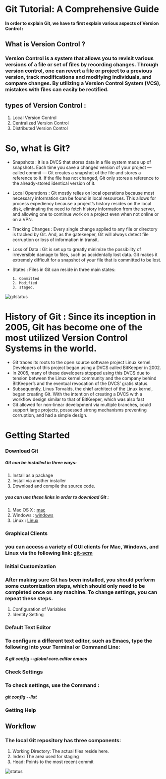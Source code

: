  # Git Tutorial: A Comprehensive Guide
 #### In order to explain Git, we have to first explain various aspects of Version Control :
 ## What is Version Control ?
 ### Version Control is a system that allows you to revisit various versions of a file or set of files by recording changes. Through version control, one can revert a file or project to a previous version, track modifications and modifying individuals, and compare changes. By utilizing a Version Control System (VCS), mistakes with files can easily be rectified.
 ## types of Version Control :
 1. Local Version Control
 2. Centralized Version Control
 3. Distributed Version Control

 # So, what is Git?
 - Snapshots : it is a DVCS that stores data in a file system made up of snapshots. Each time you save a changed version of your project — called commit — Git creates a snapshot of the file and stores a reference to it. If the file has not changed, Git only stores a reference to the already-stored identical version of it.
 - Local Operations : Git mostly relies on local operations because most necessary information can be found in local resources. This allows for process expediency because a project’s history resides on the local disk, eliminating the need to fetch history information from the server, and allowing one to continue work on a project even when not online or on a VPN.    
 - Tracking Changes : Every single change applied to any file or directory is tracked by Git. And, as the gatekeeper, Git will always detect file corruption or loss of information in transit.
 - Loss of Data : Git is set up to greatly minimize the possibility of irreversible damage to files, such as accidentally lost data. Git makes it extremely difficult for a snapshot of your file that is committed to be lost.
 - States : Files in Git can reside in three main states:
 
       1. Committed 
       2. Modified
       3. staged.
![gitstatus](https://coderz.ca/progit/images/areas.png) 

# History of Git : Since its inception in 2005, Git has become one of the most utilized Version Control Systems in the world.
- Git traces its roots to the open source software project Linux kernel. Developers of this project began using a DVCS called BitKeeper in 2002.
-  In 2005, many of these developers stopped using this DVCS due to tension between the Linux kernel community and the company behind BitKeeper’s and the eventual revocation of the DVCS’ gratis status.
-  Subsequently, Linus Torvalds, the chief architect of the Linux kernel, began creating Git. With the intention of creating a DVCS with a workflow design similar to that of BitKeeper, which was also fast
-  Git allowed for non-linear development via multiple branches, could support large projects, possessed strong mechanisms preventing corruption, and had a simple design.

# Getting Started

### Download Git
##### Git can be installed in three ways:
1. Install as a package
2. Install via another installer
3. Download and compile the source code.

##### you can use these links in order to download Git :

1. Mac OS X :
[mac](http://git-scm.com/download/mac)
2. Windows :
[windows](http://git-scm.com/download/win)
3. Linux :
[Linux](http://git-scm.com/download/linux)

### Graphical Clients 
### you can access a variety of GUI clients for Mac, Windows, and Linux via the following link: [git-scm](https://git-scm.com/downloads/guis)


### Initial Customization
### After making sure Git has been installed, you should perform some customization steps, which should only need to be completed once on any machine. To change settings, you can repeat these steps.
1. Configuration of Variables
2. Identity Setting


### Default Text Editor
### To configure a different text editor, such as Emacs, type the following into your Terminal or Command Line:
##### $ git config --global core.editor emacs


### Check Settings
### To check settings, use the Command :
##### git config --list 

### Getting Help

## Workflow
### The local Git repository has three components:
1. Working Directory: The actual files reside here.
2. Index: The area used for staging
3. Head: Points to the most recent commit

![status](https://image.slidesharecdn.com/anintroductiontogit-140124042938-phpapp02/95/an-introduction-to-git-9-638.jpg?cb=1391574227)



